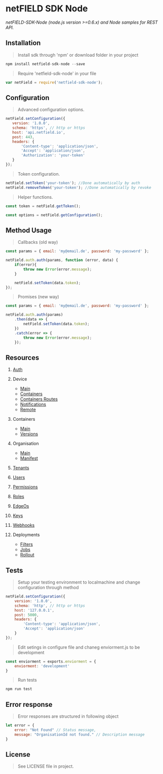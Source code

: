 # netFIELD SDK Node

*netFIELD-SDK-Node (node.js version >=0.6.x) and Node samples for REST API.*

## Installation

> Install sdk through 'npm' or download folder in your project

```js
npm install netfield-sdk-node --save
```

> Require 'netfield-sdk-node' in your file
```js
var netField = require('netfield-sdk-node');
```

## Configuration

> Advanced configuration options.
 ```js
netField.setConfiguration({
    version: '1.0.0',
    schema: 'https', // http or https
    host: 'api.netfield.io',
    post: 443,
    headers: {
        'Content-type': 'application/json',
        'Accept': 'application/json',
        'Authorization': 'your-token'
    }
});
```

> Token configuration.
```js
netField.setToken('your-token'); //Done automatically by auth
netField.removeToken('your-token'); //Done automatically by revoke
```

> Helper functions.
```js
const token = netField.getToken();
```
```js
const options = netField.getConfiguration();
```

## Method Usage
> Callbacks (old way)
```js
const params = { email: 'my@email.de', password: 'my-password' };

netField.auth.auth(params, function (error, data) {
    if(error){
        throw new Error(error.message);
    }

    netField.setToken(data.token);
});
```

> Promises (new way)
```js
const params = { email: 'my@email.de', password: 'my-password' };

netField.auth.auth(params)
    .then(data => {
        netField.setToken(data.token);
    })
    .catch(error => {
        throw new Error(error.message);
    });
```

## Resources

1. [Auth](./docs/auth)

2. Device
    * [Main](./docs/devices/devices)
    * [Containers](./docs/devices/containers)
    * [Containers Routes](./docs/devices/routes)
    * [Notifications](./docs/devices/notifications)
    * [Remote](./docs/devices/remote)

3. Containers
    * [Main](./docs/containers/containers)
    * [Versions](./docs/containers/versions)

4. Organisation
    * [Main](./docs/organisations/organisations)
    * [Manifest](./docs/organisations/manifests)

5. [Tenants](./docs/tenants)

6. [Users](./docs/users)

7. [Permissions](./docs/permissions)

8. [Roles](./docs/roles)

9. [EdgeOs](./docs/edgeos)

10. [Keys](./docs/keys)

11. [Webhooks](./docs/webhooks)

12. Deployments
    * [Filters](./docs/deployments/filters)
    * [Jobs](./docs/deployments/jobs)
    * [Rollout](./docs/deployments/rollouts)


## Tests
> Setup your testing environment to localmachine and change configuration through method
```js
netField.setConfiguration({
    version: '1.0.0',
    schema: 'http', // http or https
    host: '127.0.0.1',
    post: 5000,
    headers: {
        'Content-type': 'application/json',
        'Accept': 'application/json'
    }
});
```

> Edit setings in configure file and chaneg enviorment.js to be development
```js
const enviorment = exports.enviorment = {
    enviorment: 'development'
}
```

> Run tests
```js
npm run test
```

## Error response
> Error responses are structured in following object
```js
let error = {
    error: "Not Found" // Status message,
    message: "OrganisationId not found." // Description message
}
```

## License
> See LICENSE file in project.
